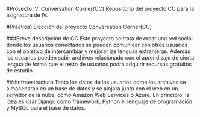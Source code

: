 #Proyecto IV: Conversation Corner(CC)
Repositorio del proyecto CC para la asignatura de IV.

#Práctica1:Elección del proyecto Conversation Corner(CC)

###Breve descripción de CC
Este proyecto se trata de crear una red social donde los usuarios conectados se pueden comunicar con otros usuarios con el objetivo de intercambiar y mejorar las lenguas extranjeras. Además los usuarios pueden subir archivos relacionado con el aprendizaje de cierta lengua de forma que el resto de usuarios podrá adquirir recursos gratuitos de estudio.

###Infraestructura
Tanto los datos de los usuarios como los archivos se almacenarán en un base de datos y se alojará junto con el web en un servidor de la nube, como Amazon Web Services o Azure.
En principio, la idea es usar Django como framework, Python el lenguaje de programación y MySQL para el base de datos.

